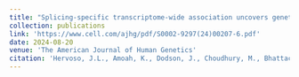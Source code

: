```yaml
---
title: "Splicing-specific transcriptome-wide association uncovers genetic mechanisms for schizophrenia"
collection: publications
link: 'https://www.cell.com/ajhg/pdf/S0002-9297(24)00207-6.pdf'
date: 2024-08-20
venue: 'The American Journal of Human Genetics'
citation: 'Hervoso, J.L., Amoah, K., Dodson, J., Choudhury, M., Bhattacharya, A., Quinones-Valdez, G., & Xiao, X. (2024). Splicing-specific transcriptome-wide association uncovers genetic mechanisms for schizophrenia. The American Journal of Human Genetics, 111(8), 1573-1587. https://doi.org/10.1016/j.ajhg.2024.08.012'
---
```

